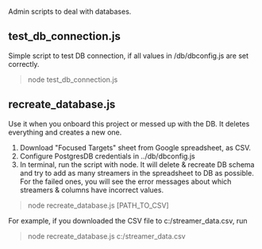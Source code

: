 
Admin scripts to deal with databases.

## test_db_connection.js

Simple script to test DB connection, if all values in /db/dbconfig.js are set correctly.
> node test_db_connection.js


## recreate_database.js

Use it when you onboard this project or messed up with the DB. It deletes everything and creates a new one.

1. Download "Focused Targets" sheet from Google spreadsheet, as CSV.
2. Configure PostgresDB credentials in ../db/dbconfig.js
3. In terminal, run the script with node. It will delete & recreate DB schema and try to add as many streamers in the spreadsheet to DB as possible. For the failed ones, you will see the error messages about which streamers & columns have incorrect values.
> node recreate_database.js [PATH_TO_CSV]

For example, if you downloaded the CSV file to c:/streamer_data.csv, run 
> node recreate_database.js c:/streamer_data.csv